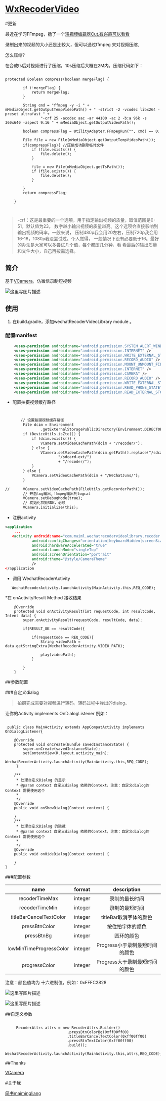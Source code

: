 # [WxRecoderVideo](https://github.com/maimingliang/WxRecoderVideo)

#更新


最近在学习FFmpeg，撸了一个[短视频编辑器Cut,有兴趣可以看看](http://www.jianshu.com/p/7e76c1b06933)

录制出来的视频的大小还是比较大，但可以通过ffmpeg 来对视频压缩,

怎么压缩? 

在合成ts后对视频进行了压缩，10s压缩后大概在2M内。压缩代码如下：

```code

protected Boolean compress(boolean mergeFlag) {

		if (!mergeFlag) {
			return mergeFlag;
		}

		String cmd = "ffmpeg -y -i " + mMediaObject.getOutputTempVideoPath() + " -strict -2 -vcodec libx264 -preset ultrafast " +
				"-crf 25 -acodec aac -ar 44100 -ac 2 -b:a 96k -s 360x640 -aspect 9:16 " + mMediaObject.getOutputVideoPath();

		boolean compressFlag = UtilityAdapter.FFmpegRun("", cmd) == 0;

		File file = new File(mMediaObject.getOutputTempVideoPath());
		if(compressFlag){ //压缩成功删除临时文件
			if (file.exists()) {
				file.delete();
			}

			file = new File(mMediaObject.getTsPath());
			if (file.exists()) {
				file.delete();
			}

		}
		return compressFlag;

	}



```



>-crf：这是最重要的一个选项，用于指定输出视频的质量，取值范围是0-51，默认值为23，
数字越小输出视频的质量越高。这个选项会直接影响到输出视频的码率。一般来说，
压制480p我会用20左右，压制720p我会用16-18，1080p我没尝试过。个人觉得，
一般情况下没有必要低于16。最好的办法是大家可以多尝试几个值，每个都压几分钟，看
看最后的输出质量和文件大小，自己再按需选择。





## 简介
基于[VCamera](https://www.vitamio.org/Download/)，仿微信录制短视频

![这里写图片描述](https://github.com/maimingliang/WxRecoderVideo/blob/master/recoder.gif)

## 使用

1)  在build.gradle，添加wechatRecoderVideoLibrary module 。


### 配置manifest

```xml
    <uses-permission android:name="android.permission.SYSTEM_ALERT_WINDOW" />
    <uses-permission android:name="android.permission.INTERNET" />
    <uses-permission android:name="android.permission.WRITE_EXTERNAL_STORAGE" />
    <uses-permission android:name="android.permission.RECORD_AUDIO" />
    <uses-permission android:name="android.permission.MOUNT_UNMOUNT_FILESYSTEMS" />
    <uses-permission android:name="android.permission.INTERNET" />
    <uses-permission android:name="android.permission.CAMERA" />
    <uses-permission android:name="android.permission.RECORD_AUDIO" />
    <uses-permission android:name="android.permission.WRITE_EXTERNAL_STORAGE" />
    <uses-permission android:name="android.permission.READ_PHONE_STATE" />
    <uses-permission android:name="android.permission.READ_EXTERNAL_STORAGE" />
```

* 配置拍摄视频缓存路径
```xml


       // 设置拍摄视频缓存路径
        File dcim = Environment
                .getExternalStoragePublicDirectory(Environment.DIRECTORY_DCIM);
        if (DeviceUtils.isZte()) {
            if (dcim.exists()) {
                VCamera.setVideoCachePath(dcim + "/recoder/");
            } else {
                VCamera.setVideoCachePath(dcim.getPath().replace("/sdcard/",
                        "/sdcard-ext/")
                        + "/recoder/");
            }
        } else {
            VCamera.setVideoCachePath(dcim + "/WeChatJuns/");
        }

//		VCamera.setVideoCachePath(FileUtils.getRecorderPath());
        // 开启log输出,ffmpeg输出到logcat
        VCamera.setDebugMode(true);
        // 初始化拍摄SDK，必须
        VCamera.initialize(this);
```

* 注册activity

```xml
<application
    ...
   <activity android:name="com.maiml.wechatrecodervideolibrary.recoder.WechatRecoderActivity"
            android:configChanges="orientation|keyboardHidden|screenSize"
            android:hardwareAccelerated="true"
            android:launchMode="singleTop"
            android:screenOrientation="portrait"
            android:theme="@style/CameraTheme"
            />
</application
```


* 调用 WechatRecoderActivity
```code
   WechatRecoderActivity.launchActivity(MainActivity.this,REQ_CODE);
```
*在 onActivityResult Method 接收结果
```code
    @Override
    protected void onActivityResult(int requestCode, int resultCode, Intent data) {
        super.onActivityResult(requestCode, resultCode, data);

        if(RESULT_OK == resultCode){

            if(requestCode == REQ_CODE){
                String videoPath = data.getStringExtra(WechatRecoderActivity.VIDEO_PATH);

                play(videoPath);
            }

        }
    }
```

##参数配置

###自定义dialog
>拍摄完成需要对视频进行转码，转码过程中弹出的dialog。

让你的Activity implements OnDialogListener 例如：

```code

 public class MainActivity extends AppCompatActivity implements OnDialogListener{

    @Override
    protected void onCreate(Bundle savedInstanceState) {
        super.onCreate(savedInstanceState);
        setContentView(R.layout.activity_main);
		WechatRecoderActivity.launchActivity(MainActivity.this,REQ_CODE);
     }

    /**
     * 处理自定义Dialog 的显示
     * @param context 自定义dialog 依赖的Context，注意：自定义dialog的Context 需要使用这个
     *
     */
    @Override
    public void onShowDialog(Context context) {

    }
    /**
     * 处理自定义Dialog 的隐藏
     * @param context 自定义dialog 依赖的Context，注意：自定义dialog的Context 需要使用这个
     *
     */
    @Override
    public void onHideDialog(Context context) {

    }
}

```

###配置参数

|name|format|description|
|:---:|:---:|:---:|
| recoderTimeMax| integer |录制的最长时间
| recoderTimeMin| integer |录制的最短时间
| titleBarCancelTextColor| integer |titleBar取消字体的颜色
| pressBtnColor| integer|按住拍字体的颜色
| pressBtnBg| integer|圆环的颜色
| lowMinTimeProgressColor| integer|Progress小于录制最短时间的颜色
| progressColor| integer|Progress大于录制最短时间的颜色

注意：颜色值均为 十六进制值，例如：0xFFFC2828

![这里写图片描述](https://github.com/maimingliang/WxRecoderVideo/blob/master/img_des1.png)

![这里写图片描述](https://github.com/maimingliang/WxRecoderVideo/blob/master/img_des2.png)


##自定义参数

```code

	 RecoderAttrs attrs = new RecoderAttrs.Builder()
                            .pressBtnColorBg(0xff00ff00)
                            .titleBarCancelTextColor(0xff00ff00)
                            .pressBtnTextColor(0xff00ff00)
                            .build();
        WechatRecoderActivity.launchActivity(MainActivity.this,attrs,REQ_CODE);

```

##Thanks

[VCamera](http://wscdn.miaopai.com/download/VCameraRecorder3.1.pdf)

#关于我

[简书maimingliang](http://www.jianshu.com/users/141bda5f1c5c/latest_articles)
